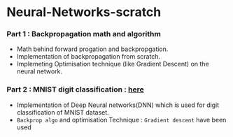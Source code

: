 # Neural-Networks-scratch

### Part 1 :  Backpropagation math and algorithm
* Math behind forward progation and backpropgation.
* Implementation of backpropagation from scratch. 
* Implemeting Optimisation technique (like Gradient Descent) on the neural network.

### Part 2 : MNIST digit classification : [here](https://github.com/adarshX/Neural-Networks-scratch/tree/master/MNIST_classification)
* Implementation of Deep Neural networks(DNN) which is used for digit classification of MNIST dataset.
* `Backprop algo` and optimisation Technique : `Gradient descent` have been used
